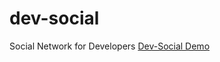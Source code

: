 # dev-social
Social Network for Developers
[Dev-Social Demo](https://floating-dawn-06918.herokuapp.com/)
